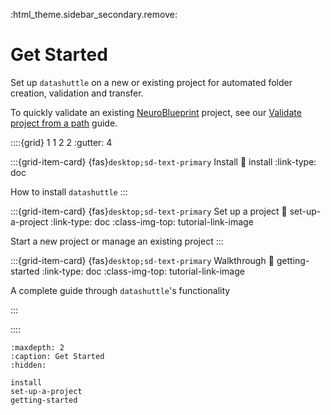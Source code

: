 :html_theme.sidebar_secondary.remove:

# Get Started

Set up `datashuttle` on a new or existing project for automated folder creation, validation and transfer.

To quickly validate an existing [NeuroBlueprint](https://neuroblueprint.neuroinformatics.dev/latest/index.html)
project, see our [Validate project from  a path](quick-validate-project) guide.

::::{grid} 1 1 2 2
:gutter: 4

:::{grid-item-card} {fas}`desktop;sd-text-primary` Install
:link: install
:link-type: doc

How to install ``datashuttle``
:::

:::{grid-item-card} {fas}`desktop;sd-text-primary` Set up a project
:link: set-up-a-project
:link-type: doc
:class-img-top: tutorial-link-image

Start a new project or manage an existing project
:::

:::{grid-item-card} {fas}`desktop;sd-text-primary` Walkthrough
:link: getting-started
:link-type: doc
:class-img-top: tutorial-link-image

A complete guide through ``datashuttle``'s functionality

:::

::::

```{toctree}
:maxdepth: 2
:caption: Get Started
:hidden:

install
set-up-a-project
getting-started
```
